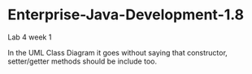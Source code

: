 # Enterprise-Java-Development-1.8
Lab 4 week 1

In the UML Class Diagram it goes without saying that constructor, setter/getter methods should be include too.
